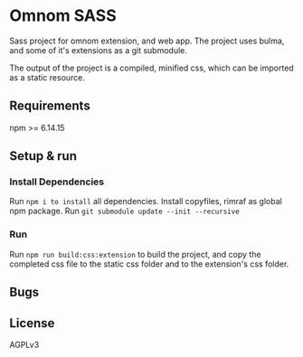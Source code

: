 <!--
SPDX-FileCopyrightText: 2021-2022 Adam Tauber, <asciimoo@gmail.com> et al.

SPDX-License-Identifier: AGPL-3.0-only
-->

# Omnom SASS

Sass project for omnom extension, and web app.
The project uses bulma, and some of it's extensions as a git submodule.

The output of the project is a compiled, minified css, which can be imported as a static resource.

## Requirements

npm >= 6.14.15

## Setup & run

### Install Dependencies
Run ```npm i to install``` all dependencies. 
Install copyfiles, rimraf as global npm package.
Run ```git submodule update --init --recursive```

### Run
Run ```npm run build:css:extension``` to build the project, and copy the completed css file to the static css folder and to the extension's css folder.

## Bugs


## License

AGPLv3

